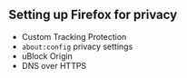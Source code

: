 ## Setting up Firefox for privacy

* Custom Tracking Protection
* `about:config` privacy settings
* uBlock Origin
* DNS over HTTPS